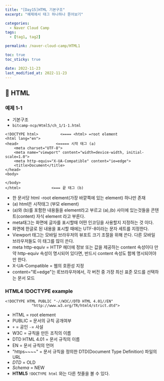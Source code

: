 ```yaml
---
title: "[Day15]HTML 기본구조"
excerpt: "예제에서 태그 하나하나 뜯어보기"

categories:
  - Naver Cloud Camp
tags:
  - [tag1, tag2]

permalink: /naver-cloud-camp/HTML1

toc: true
toc_sticky: true

date: 2022-11-23
last_modified_at: 2022-11-23
---
```


## 🦥 HTML
### 예제 1-1
- 기본구조
- `bitcamp-ncp/Html5/ch_1/1-1.html`

```
<!DOCTYPE html>          <==== <html> =root element
<html lang="en">
<head>                 <===== 시작 태그 (a)
    <meta charset="UTF-8">
    <meta name="viewport" content="width=device-width, initial-scale=1.0">
    <meta http-equiv="X-UA-Compatible" content="ie=edge">
    <title>Document</title>
</head>
<body>
  
</body>
</html>              <=== 끝 태그 (b)
```

- 한 문서당 html -root element(가장 바깥쪽에 있는 element) 하나만 존재
- (a) html은 시작태그 (부모 element)
- (a)와 (b)를 포함한 내용들을 element라고 부르고 (a),(b) 사이에 있는것들을 콘텐트(content) 자식 element 라고 부른다.
- meta태그는 화면에 글자를 표시할때 어떤 인코딩을 사용할지 지정하는 것 이다.
- 화면에 한글로 된 내용을 표시할 때에는 UTF-8이라는 문자 세트를 지정한다.
- Viewport 태그는 모바일 브라우저의 뷰포트 크기 조절을 위해 쓴다. 다른 모바일 브라우저들도 이 태그를 많이 쓴다.
- meta http-equiv = HTTP 헤더에 정보 또는 값을 제공하는 content 속성이다 만약 http-equiv 속성이 명시되어 있다면, 반드시 content 속성도 함께 명시되어야만 한다.
- X-UA-Compatible = 웹의 호환성 지정
- content="IE=edge"는 IE브라우저에서, 각 버전 중 가장 최신 표준 모드를 선택하는 문서 모드

### HTML4 !DOCTYPE example

```
<!DOCTYPE HTML PUBLIC "-//W3C//DTD HTML 4.01//EN"
            "http://www.w3.org/TR/html4/strict.dtd">
```
- HTML = root element
- PUBLIC = 문서의 규칙 공개여부
- `+` = 공인 `-`= 사설
- W3C = 규칙을 만든 조직의 이름
- DTD HTML 4.01 = 문서 규칙의 이름
- EN = 문서 규칙의 언어
- "https~~~~" = 문서 규칙을 정의한 DTD(Document Type Definition) 파일의 URL
- *DTD* = OLD
- *Schema* = NEW
- **HTML5** `!DOCTYPE html` 와는 다른 첫줄을 볼 수 있다.
